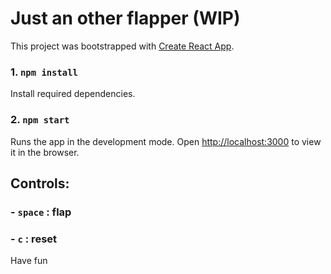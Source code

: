 # Just an other flapper (WIP)
This project was bootstrapped with [Create React App](https://github.com/facebook/create-react-app).

### 1. `npm install`
Install required dependencies.

### 2. `npm start`
Runs the app in the development mode.
Open [http://localhost:3000](http://localhost:3000) to view it in the browser.

## Controls:
### - `space` : flap
### - `c` : reset

Have fun
